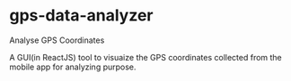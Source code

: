 # gps-data-analyzer
Analyse GPS Coordinates


A GUI(in ReactJS) tool to visuaize the GPS coordinates collected from the mobile app for analyzing purpose.  
